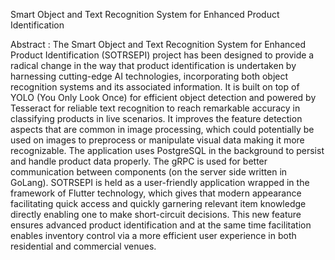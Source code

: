 Smart Object and Text Recognition System for Enhanced Product Identification


Abstract :
The Smart Object and Text Recognition System for Enhanced Product Identification (SOTRSEPI) project has been designed to provide a radical change in the way that product identification is undertaken by harnessing cutting-edge AI technologies, incorporating both object recognition systems and its associated information. It is built on top of YOLO (You Only Look Once) for efficient object detection and powered by Tesseract for reliable text recognition to reach remarkable accuracy in classifying products in live scenarios.
It improves the feature detection aspects that are common in image processing, which could potentially be used on images to preprocess or manipulate visual data making it more recognizable. The application uses PostgreSQL in the background to persist and handle product data properly. The gRPC is used for better communication between components (on the server side written in GoLang).
SOTRSEPI is held as a user-friendly application wrapped in the framework of Flutter technology, which gives that modern appearance facilitating quick access and quickly garnering relevant item knowledge directly enabling one to make short-circuit decisions. This new feature ensures advanced product identification and at the same time facilitation enables inventory control via a more efficient user experience in both residential and commercial venues.

